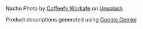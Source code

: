 Nacho Photo by <a href="https://unsplash.com/@coffeefyworkafe?utm_content=creditCopyText&utm_medium=referral&utm_source=unsplash">Coffeefy Workafe</a> on <a href="https://unsplash.com/photos/black-ceramic-bowl-with-dish-Y0zbn9lPCEU?utm_content=creditCopyText&utm_medium=referral&utm_source=unsplash">Unsplash</a>

Product descriptions generated using <a href="https://gemini.google.com/">Google Gemini</a>
